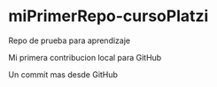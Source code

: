 # miPrimerRepo-cursoPlatzi
Repo de prueba para aprendizaje

Mi primera contribucion local para GitHub

Un commit mas desde GitHub
